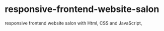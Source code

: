 # responsive-frontend-website-salon
responsive frontend website salon with Html, CSS and JavaScript,
